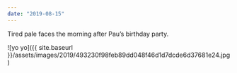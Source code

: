```yaml
---
date: "2019-08-15"
---
```


Tired pale faces the morning after Pau’s birthday party.

![yo yo]({{ site.baseurl }}/assets/images/2019/493230f98feb89dd048f46d1d7dcde6d37681e24.jpg)
